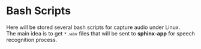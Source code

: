 # Bash Scripts
Here will be stored several bash scripts for capture audio under Linux.  
The main idea is to get `*.wav` files that will be sent to **sphinx-app** for speech recognition process.
